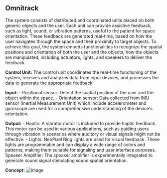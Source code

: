 ## Omnitrack

The system consists of distributed and coordinated units placed on both generic objects and the user. Each unit can provide assistive feedback, such as light, sound, or vibration patterns, useful to the patient for space orientation. These feedback are generated real-time, based on how the user navigates through the space and their proximity to target objects. To achieve this goal, the system embeds functionalities to recognize the spatial positions and orientation of both the user and the objects, how the objects are manipulated, including actuators, lights, and speakers to deliver the feedback.

**Control Unit:** 
      The control unit coordinates the real-time functioning of the system, receives and analyzes data from input devices, and processes the data to generate the appropriate feedback. 
    
**Input:** 
    - Positional sensor: Detect the spatial position of the user and the object within the space. 
    - Orientation sensor: Data collected from IMU sensor (Inertial Measurement Unit) which include accelerometer and gyroscope are used for a comprehensive understanding of the device's orientation. 

**Output:**
    - Haptic: A vibrator motor is included to provide haptic feedback. This motor can be used in various applications, such as guiding users through vibration in scenarios where auditory or visual signals might not be effective. 
    - Lights: NeoPixel Ring lights are used for visual feedback. These lights are programmable and can display a wide range of colors and patterns, making them suitable for signaling and user interface purposes. 
    Speaker Amplifier: The speaker amplifier is experimentally integrated to generate sound signal stimulating sound spatial orientation. 

**Concept:**
![image](https://github.com/user-attachments/assets/961e26b9-bf1f-4304-b19f-f70473c14408)
